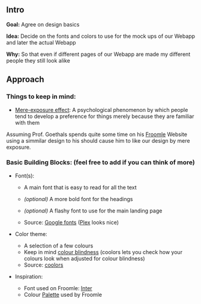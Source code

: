 ## Intro

**Goal:** Agree on design basics

**Idea:** Decide on the fonts and colors to use for the mock ups of our Webapp and later the actual Webapp

**Why:** So that even if different pages of our Webapp are made my different people they still look alike

## Approach

### Things to keep in mind:

- [Mere-exposure effect](https://en.wikipedia.org/wiki/Mere-exposure_effect): A psychological phenomenon by which people tend to develop a preference for things merely because they are familiar with them

Assuming Prof. Goethals spends quite some time on his [Froomle](https://careers.froomle.ai/en) Website using a simmilar design to his should cause him to like our design by mere exposure.

### Basic Building Blocks: (feel free to add if you can think of more)

* Font(s):
  - A main font that is easy to read for all the text
  - *(optional)* A more bold font for the headings
  - *(optional)* A flashy font to use for the main landing page
  
  - Source: [Google fonts](https://fonts.google.com) ([Plex](https://fonts.google.com/featured/Plex) looks nice)

* Color theme:
  - A selection of a few colours
  - Keep in mind [colour blindness](https://en.wikipedia.org/wiki/Color_blindness) (coolors lets you check how your colours look when adjusted for colour blindness)
  - Source: [coolors](https://coolors.co)

* Inspiration:
  - Font used on Froomle: [Inter](https://fonts.google.com/specimen/Inter?preview.text_type=custom)
  - Colour [Palette](https://github.com/tobias-wilfert/recommendation-explorer/blob/main/Project/Froomle_Palette.pdf) used by Froomle 
